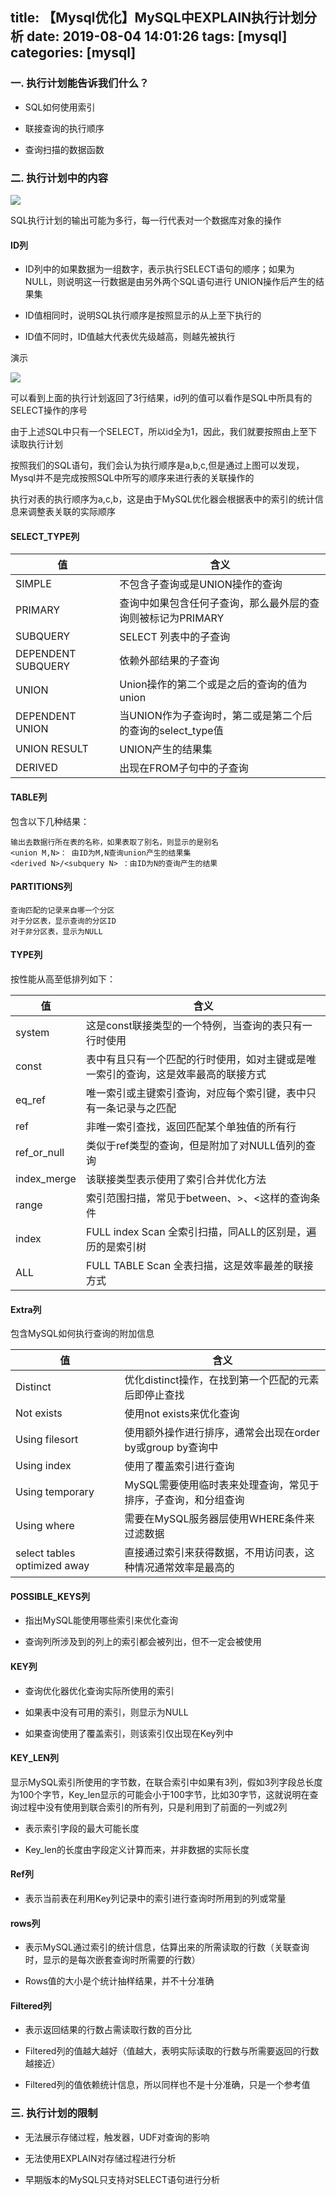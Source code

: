 title: 【Mysql优化】MySQL中EXPLAIN执行计划分析
date: 2019-08-04 14:01:26
tags: [mysql]
categories: [mysql]
---
### 一. 执行计划能告诉我们什么？

* SQL如何使用索引

* 联接查询的执行顺序

* 查询扫描的数据函数

<!--more-->

### 二. 执行计划中的内容

![](/images/1195739-20190107174444126-1487820042.png)

SQL执行计划的输出可能为多行，每一行代表对一个数据库对象的操作

#### ID列

* ID列中的如果数据为一组数字，表示执行SELECT语句的顺序；如果为NULL，则说明这一行数据是由另外两个SQL语句进行 UNION操作后产生的结果集

* ID值相同时，说明SQL执行顺序是按照显示的从上至下执行的

* ID值不同时，ID值越大代表优先级越高，则越先被执行

演示

![](/images/1195739-20190107175806520-1858548796.png)

可以看到上面的执行计划返回了3行结果，id列的值可以看作是SQL中所具有的SELECT操作的序号

由于上述SQL中只有一个SELECT，所以id全为1，因此，我们就要按照由上至下读取执行计划

按照我们的SQL语句，我们会认为执行顺序是a,b,c,但是通过上图可以发现，Mysql并不是完成按照SQL中所写的顺序来进行表的关联操作的

执行对表的执行顺序为a,c,b，这是由于MySQL优化器会根据表中的索引的统计信息来调整表关联的实际顺序

#### SELECT_TYPE列

值 | 含义
-|-|
SIMPLE	| 不包含子查询或是UNION操作的查询
PRIMARY	| 查询中如果包含任何子查询，那么最外层的查询则被标记为PRIMARY
SUBQUERY | SELECT 列表中的子查询
DEPENDENT SUBQUERY | 依赖外部结果的子查询
UNION | Union操作的第二个或是之后的查询的值为union
DEPENDENT UNION | 当UNION作为子查询时，第二或是第二个后的查询的select_type值
UNION RESULT | UNION产生的结果集
DERIVED | 出现在FROM子句中的子查询

#### TABLE列

包含以下几种结果：

```
输出去数据行所在表的名称，如果表取了别名，则显示的是别名
<union M,N>： 由ID为M,N查询union产生的结果集
<derived N>/<subquery N> ：由ID为N的查询产生的结果
```

#### PARTITIONS列

```
查询匹配的记录来自哪一个分区
对于分区表，显示查询的分区ID
对于非分区表，显示为NULL
```

#### TYPE列

按性能从高至低排列如下：


值 | 含义
-|-|
system | 这是const联接类型的一个特例，当查询的表只有一行时使用
const |	表中有且只有一个匹配的行时使用，如对主键或是唯一索引的查询，这是效率最高的联接方式
eq_ref | 唯一索引或主键索引查询，对应每个索引键，表中只有一条记录与之匹配
ref | 非唯一索引查找，返回匹配某个单独值的所有行
ref_or_null | 类似于ref类型的查询，但是附加了对NULL值列的查询
index_merge | 该联接类型表示使用了索引合并优化方法
range |	索引范围扫描，常见于between、>、<这样的查询条件
index |	FULL index Scan 全索引扫描，同ALL的区别是，遍历的是索引树
ALL | FULL TABLE Scan 全表扫描，这是效率最差的联接方式

#### Extra列

包含MySQL如何执行查询的附加信息

值 | 含义
-|-|
Distinct | 优化distinct操作，在找到第一个匹配的元素后即停止查找
Not exists | 使用not exists来优化查询
Using filesort | 使用额外操作进行排序，通常会出现在order by或group by查询中
Using index | 使用了覆盖索引进行查询
Using temporary | MySQL需要使用临时表来处理查询，常见于排序，子查询，和分组查询
Using where | 需要在MySQL服务器层使用WHERE条件来过滤数据
select tables optimized away | 直接通过索引来获得数据，不用访问表，这种情况通常效率是最高的

#### POSSIBLE_KEYS列

* 指出MySQL能使用哪些索引来优化查询

* 查询列所涉及到的列上的索引都会被列出，但不一定会被使用

#### KEY列

* 查询优化器优化查询实际所使用的索引

* 如果表中没有可用的索引，则显示为NULL

* 如果查询使用了覆盖索引，则该索引仅出现在Key列中

#### KEY_LEN列

显示MySQL索引所使用的字节数，在联合索引中如果有3列，假如3列字段总长度为100个字节，Key_len显示的可能会小于100字节，比如30字节，这就说明在查询过程中没有使用到联合索引的所有列，只是利用到了前面的一列或2列

* 表示索引字段的最大可能长度

* Key_len的长度由字段定义计算而来，并非数据的实际长度

#### Ref列

* 表示当前表在利用Key列记录中的索引进行查询时所用到的列或常量

#### rows列

* 表示MySQL通过索引的统计信息，估算出来的所需读取的行数（关联查询时，显示的是每次嵌套查询时所需要的行数）

* Rows值的大小是个统计抽样结果，并不十分准确

#### Filtered列

* 表示返回结果的行数占需读取行数的百分比

* Filtered列的值越大越好（值越大，表明实际读取的行数与所需要返回的行数越接近）

* Filtered列的值依赖统计信息，所以同样也不是十分准确，只是一个参考值

### 三. 执行计划的限制

* 无法展示存储过程，触发器，UDF对查询的影响

* 无法使用EXPLAIN对存储过程进行分析

* 早期版本的MySQL只支持对SELECT语句进行分析